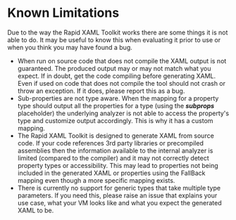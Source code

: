 # Known Limitations

Due to the way the Rapid XAML Toolkit works there are some things it is not able to do. It may be useful to know this when evaluating it prior to use or when you think you may have found a bug.

- When run on source code that does not compile the XAML output is not guaranteed. The produced output may or may not match what you expect. If in doubt, get the code compiling before generating XAML. Even if used on code that does not compile the tool should not crash or throw an exception. If it does, please report this as a bug.
- Sub-properties are not type aware. When the mapping for a property type should output all the properties for a type (using the **$subprops$** placeholder) the underlying analyzer is not able to access the property's type and customize output accordingly. This is why it has a custom mapping.
- The Rapid XAML Toolkit is designed to generate XAML from source code. If your code references 3rd party libraries or precompiled assemblies then the information available to the internal analyzer is limited (compared to the compiler) and it may not correctly detect property types or accessibility. This may lead to properties not being included in the generated XAML or properties using the FallBack mapping even though a more specific mapping exists.
- There is currently no support for generic types that take multiple type parameters. If you need this, please raise an issue that explains your use case, what your VM looks like and what you expect the generated XAML to be.
